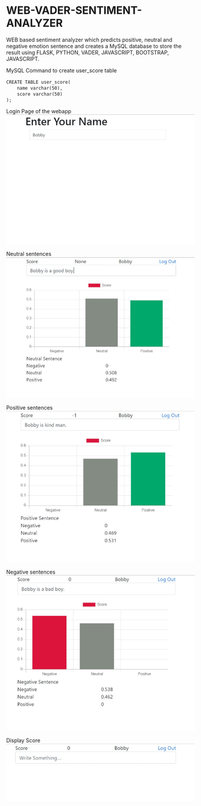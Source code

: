 # WEB-VADER-SENTIMENT-ANALYZER
WEB based sentiment analyzer which predicts positive, neutral and negative emotion sentence and creates a MySQL database to store the result using FLASK, PYTHON, VADER, JAVASCRIPT, BOOTSTRAP, JAVASCRIPT.


MySQL Command to create user_score table
	
	CREATE TABLE user_score(
		name varchar(50),
		score varchar(50)
	);

Login Page of the webapp
![image](images/login.jpeg)

Neutral sentences  
![image](images/neutral.jpeg)

Positive sentences  
![image](images/positive.jpeg)

Negative sentences  
![image](images/negative.jpeg)

Display Score
![image](images/score.jpeg)
